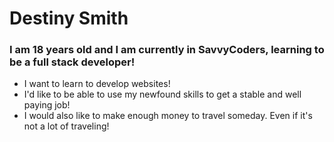 # Destiny Smith
### I am 18 years old and I am currently in SavvyCoders, learning to be a full stack developer!
- I want to learn to develop websites!
- I'd like to be able to use my newfound skills to get a stable and well paying job!
- I would also like to make enough money to travel someday. Even if it's not a lot of traveling!

